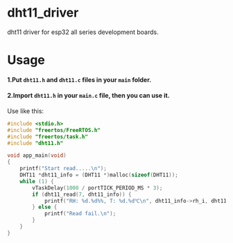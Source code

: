 # dht11_driver
dht11 driver for esp32 all series development boards.

# Usage
#### 1.Put `dht11.h` and `dht11.c` files in your `main` folder.
#### 2.Import `dht11.h` in your `main.c` file, then you can use it.
Use like this:
```C
#include <stdio.h>
#include "freertos/FreeRTOS.h"
#include "freertos/task.h"
#include "dht11.h"

void app_main(void)
{
    printf("Start read.....\n");
    DHT11 *dht11_info = (DHT11 *)malloc(sizeof(DHT11));
    while (1) {
        vTaskDelay(1000 / portTICK_PERIOD_MS * 3);
        if (dht11_read(7, dht11_info)) {
            printf("RH: %d.%d%%, T: %d.%d℃\n", dht11_info->rh_i, dht11_info->rh_d, dht11_info->t_i, dht11_info->t_d);
        } else {
            printf("Read fail.\n");
        }
    }
}
```
